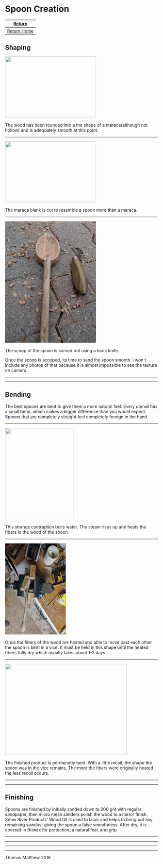 # Spoon Creation

|  [Return](Spoons.md)  |
|  :---:  |
|  [Return Home](index.md)  |  



## Shaping  

<img src="Spoons/SpoonCreation/SpoonBlank1.jpg" width="300" height="200">  

The wood has been rounded into a the shape of a maraca(although not hollow) and is adequately smooth at this point.  

__________  


<img src="Spoons/SpoonCreation/SpoonBlank2.jpg" width="300" height="200">  

The maraca blank is cut to resemble a spoon more than a maraca.  

__________  


<img src="Spoons/SpoonCreation/SpoonBlank3.jpg" width="300" height="400">  

The scoop of the spoon is carved out using a hook knife.  

Once the scoop is scooped, its time to sand the spoon smooth. I won't include any photos of that because it is almost impossible to see the texture on camera.  

__________  

__________  


## Bending  

The best spoons are bent to give them a more natural feel. Every utensil has a small bend, which makes a bigger difference than you would expect. Spoons that are completely straight feel completely foreign in the hand.  

__________  


<img src="Spoons/SpoonCreation/HeatingSpoon.jpg" width="225" height="300">  

This strange contraption boils water. The steam rises up and heats the fibers in the wood of the spoon.  

__________  


<img src="Spoons/SpoonCreation/BendingSpoon.jpg" width="200" height="300">  

Once the fibers of the wood are heated and able to move past each other the spoon is bent in a vice. It must be held in this shape until the heated fibers fully dry which usually takes about 1-2 days.  

__________  


<img src="Spoons/SpoonCreation/BentSpoon.jpg" width="400" height="300">  

The finished product is permenetly bent. With a little recoil, the shape the spoon was in the vice remains. The more the fibers were originally heated the less recoil occurs.

__________  

__________  


## Finishing

Spoons are finished by initially sanded down to 200 grit with regular sandpaper, then micro mesh sanders polish the wood to a mirror finish. Snow River Products' Wood Oil is used to lacor and helps to bring out any remaining sawdust giving the spoon a false smoothness. After dry, it is covered in Briwax for protection, a natural feel, and grip. 

__________  

__________  

__________  

__________  


Thomas Matthew 2018